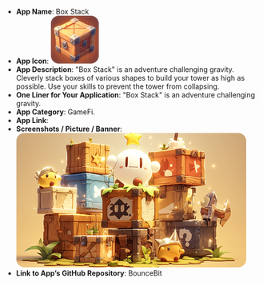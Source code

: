 - **App Name**: Box Stack
- **App Icon**: ![BoxStack](./BoxStack.jpg)
- **App Description**: "Box Stack" is an adventure challenging gravity. Cleverly stack boxes of various shapes to build your tower as high as possible. Use your skills to prevent the tower from collapsing.
- **One Liner for Your Application**: "Box Stack" is an adventure challenging gravity.
- **App Category**: GameFi.
- **App Link**: 
- **Screenshots / Picture / Banner**: ![BoxStack_Banner](./BoxStack_Banner.jpg)
- **Link to App’s GitHub Repository**: BounceBit